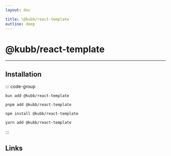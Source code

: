 ```yaml
---
layout: doc

title: \@kubb/react-template
outline: deep
---
```

# @kubb/react-template <Badge type="warning" text="under construction" />

<hr/>

## Installation

::: code-group

```shell [bun <img src="/feature/bun.svg"/>] 
bun add @kubb/react-template
```

```shell [pnpm <img src="/feature/pnpm.svg"/>] 
pnpm add @kubb/react-template
```

```shell [npm <img src="/feature/npm.svg"/>] 
npm install @kubb/react-template
```

```shell [yarn <img src="/feature/yarn.svg"/>] 
yarn add @kubb/react-template
```

:::

## Links

